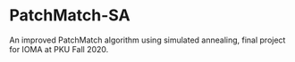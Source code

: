# PatchMatch-SA
An improved PatchMatch algorithm using simulated annealing, final project for IOMA at PKU Fall 2020.
